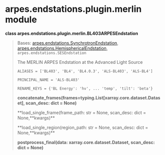 # arpes.endstations.plugin.merlin module

**class arpes.endstations.plugin.merlin.BL403ARPESEndstation**

> Bases:
> [arpes.endstations.SynchrotronEndstation](arpes.endstations#arpes.endstations.SynchrotronEndstation),
> [arpes.endstations.HemisphericalEndstation](arpes.endstations#arpes.endstations.HemisphericalEndstation),
> `arpes.endstations.SESEndstation`
> 
> The MERLIN ARPES Endstation at the Advanced Light Source
> 
> `ALIASES = ['BL403', 'BL4', 'BL4.0.3', 'ALS-BL403', 'ALS-BL4']`
> 
> `PRINCIPAL_NAME = 'ALS-BL403'`
> 
> `RENAME_KEYS = {'BL Energy': 'hv', ... 'temp', 'tilt':
> 'beta'}`
> 
> **concatenate\_frames(frames=typing.List\[xarray.core.dataset.Dataset\],
> scan\_desc: dict = None)**
> 
> **load\_single\_frame(frame\_path: str = None, scan\_desc: dict =
> None,**kwargs)\*\*
> 
> **load\_single\_region(region\_path: str = None, scan\_desc: dict =
> None,**kwargs)\*\*
> 
> **postprocess\_final(data: xarray.core.dataset.Dataset, scan\_desc:
> dict = None)**
